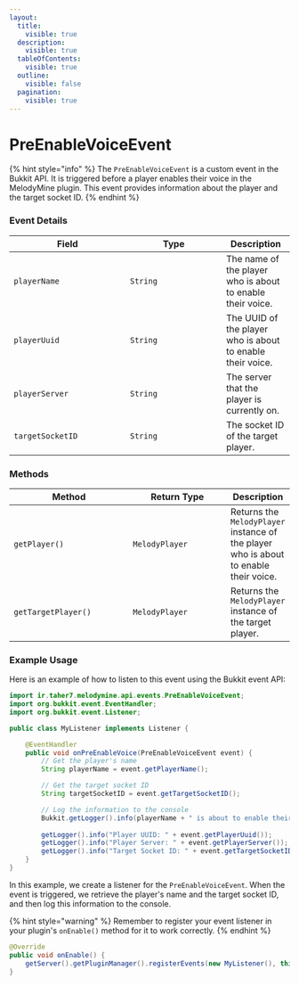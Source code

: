 ```yaml
---
layout:
  title:
    visible: true
  description:
    visible: true
  tableOfContents:
    visible: true
  outline:
    visible: false
  pagination:
    visible: true
---
```


# PreEnableVoiceEvent

{% hint style="info" %}
The `PreEnableVoiceEvent` is a custom event in the Bukkit API. It is triggered before a player enables their voice in the MelodyMine plugin. This event provides information about the player and the target socket ID.
{% endhint %}

### Event Details

<table><thead><tr><th width="193">Field</th><th width="157">Type</th><th>Description</th></tr></thead><tbody><tr><td><code>playerName</code></td><td><code>String</code></td><td>The name of the player who is about to enable their voice.</td></tr><tr><td><code>playerUuid</code></td><td><code>String</code></td><td>The UUID of the player who is about to enable their voice.</td></tr><tr><td><code>playerServer</code></td><td><code>String</code></td><td>The server that the player is currently on.</td></tr><tr><td><code>targetSocketID</code></td><td><code>String</code></td><td>The socket ID of the target player.</td></tr></tbody></table>

### Methods

<table><thead><tr><th width="223">Method</th><th width="185">Return Type</th><th>Description</th></tr></thead><tbody><tr><td><code>getPlayer()</code></td><td><code>MelodyPlayer</code></td><td>Returns the <code>MelodyPlayer</code> instance of the player who is about to enable their voice.</td></tr><tr><td><code>getTargetPlayer()</code></td><td><code>MelodyPlayer</code></td><td>Returns the <code>MelodyPlayer</code> instance of the target player.</td></tr></tbody></table>

### Example Usage

Here is an example of how to listen to this event using the Bukkit event API:

```java
import ir.taher7.melodymine.api.events.PreEnableVoiceEvent;
import org.bukkit.event.EventHandler;
import org.bukkit.event.Listener;

public class MyListener implements Listener {

    @EventHandler
    public void onPreEnableVoice(PreEnableVoiceEvent event) {
        // Get the player's name
        String playerName = event.getPlayerName();

        // Get the target socket ID
        String targetSocketID = event.getTargetSocketID();

        // Log the information to the console
        Bukkit.getLogger().info(playerName + " is about to enable their voice. Target Socket ID: " + targetSocketID);
        
        getLogger().info("Player UUID: " + event.getPlayerUuid());
        getLogger().info("Player Server: " + event.getPlayerServer());
        getLogger().info("Target Socket ID: " + event.getTargetSocketID());
    }
}
```

In this example, we create a listener for the `PreEnableVoiceEvent`. When the event is triggered, we retrieve the player's name and the target socket ID, and then log this information to the console.

{% hint style="warning" %}
Remember to register your event listener in your plugin's `onEnable()` method for it to work correctly.
{% endhint %}

```java
@Override
public void onEnable() {
    getServer().getPluginManager().registerEvents(new MyListener(), this);
}
```
